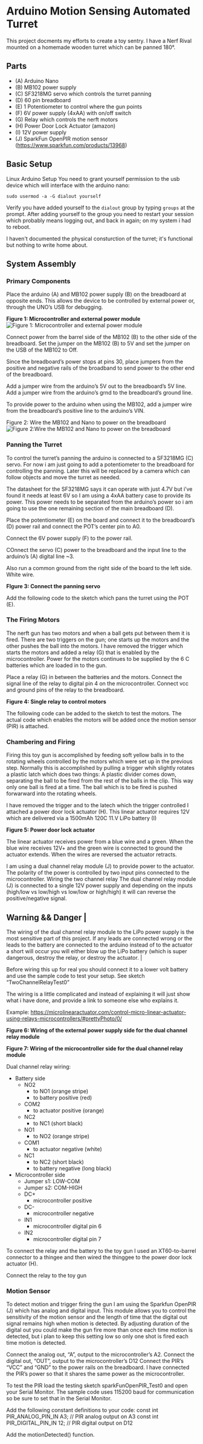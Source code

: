 # Arduino Motion Sensing Automated Turret

This project docments my efforts to create a toy sentry. I have a Nerf Rival mounted on a homemade wooden turret which can be panned 180&deg;.

## Parts
* (A) Arduino Nano
* (B) MB102 power supply
* (C) SF3218MG servo which controls the turret panning
* (D) 60 pin breadboard 
* (E) 1 Potentiometer to control where the gun points
* (F) 6V power supply (4xAA) with on/off switch
* (G) Relay which controls the nerft motors
* (H) Power Door Lock Actuator (amazon)
* (I) 12V power supply
* (J) SparkFun OpenPIR motion sensor (https://www.sparkfun.com/products/13968) 

## Basic Setup

Linux Arduino Setup
You need to grant yourself permission to the usb device which will interface with the arduino nano: 
```
sudo usermod -a -G dialout yourself
```
Verify you have added yourself to the ``dialout`` group by typing ``groups`` at the prompt. After adding yourself to the group you need to restart your session which probably means logging out, and back in again; on my system i had to reboot.  

I haven't documented the physical consturction of the turret; it's functional but nothing to write home about. 

## System Assembly

### Primary Components 
Place the arduino (A) and MB102 power supply (B) on the breadboard at opposite ends. This allows the device to be controlled by external power or, through the UNO’s USB for debugging. 

**Figure 1: Microcontroller and external power module**
![Figure 1: Microcontroller and external power module](/images/figure.boardDuinoPower.png)

Connect power from the barrel side of the MB102 (B) to the other side of the breadboard. 
Set the jumper on the MB102 (B) to 5V and set the jumper on the USB of the MB102 to Off. 

Since the breadboard’s power stops at pins 30, place jumpers from the positive and negative rails of the broadband to send power to the other end of the breadboard. 

Add a jumper wire from the arduino’s 5V out to the breadboard’s 5V line. 
Add a jumper wire from the arduino’s grnd to the breadboard’s ground line. 

To provide power to the arduino when using the MB102, add a jumper wire from the breadboard’s positive line to the arduino’s VIN. 

Figure 2: Wire the MB102 and Nano to power on the breadboard
![Figure 2:Wire the MB102 and Nano to power on the breadboard](/images/figure.nanoPower.png)


### Panning the Turret
To control the turret’s panning the arduino is connected to a SF3218MG (C) servo. For now i am just going to add a potentiometer to the breadboard for controlling the panning. Later this will be replaced by a camera which can follow objects and move the turret as needed. 

The datasheet for the SF3218MG says it can operate with just 4.7V but i’ve found it needs at least 6V so I am using a 4xAA battery case to provide its power. This power needs to be separated from the arduino’s power so i am going to use the one remaining section of the main breadboard (D). 

Place the potentiometer (E) on the board and connect it to the breadboard’s (D) power rail and connect the POT’s center pin to A0. 

Connect the 6V power supply (F) to the power rail. 

COnnect the servo (C) power to the breadboard and the input line to the arduino’s (A) digital line ~3. 

Also run a common ground from the right side of the board to the left side.  White wire. 
 
**FIgure 3: Connect the panning servo**

Add the following code to the sketch which pans the turret using the POT (E). 


### The Firing Motors
The nerft gun has two motors and when a ball gets put between them it is fired. There are two triggers on the gun; one starts up the motors and the other pushes the ball into the motors. I have removed the trigger which starts the motors and added a relay (G) that is enabled by the microcontroller. Power for the motors continues to be supplied by the 6 C batteries which are loaded in to the gun. 

Place a relay (G) in between the batteries and the motors. Connect the signal line of the relay to digital pin 4 on the microcontroller. Connect vcc and ground pins of the relay to the breadboard. 

**Figure 4: Single relay to control motors**


The following code can be added to the sketch to test the motors. The actual code which enables the motors will be added once the motion sensor (PIR) is attached. 


###  Chambering and Firing
Firing this toy gun is accomplished by feeding soft yellow balls in to the rotating wheels controlled by the motors which were set up in the previous step. Normally this is accomplished by pulling a trigger whih slightly rotates a plastic latch which does two things:
A plastic divider comes down, separating the ball to be fired from the rest of the balls in the clip. This way only one ball is fired at a time. 
The ball which is to be fired is pushed forwarward into the rotating wheels. 

I have removed the trigger and to the latech which the trigger controlled I attached a power door lock actuator (H). This linear actuator requires 12V which are delivered via a 1500mAh 120C 11.V LiPo battery (I)

**Figure 5: Power door lock actuator**


The linear actuator receives power from a blue wire and a green.  When the blue wire receives 12V+ and the green wire is connected to ground the actuator extends. When the wires are reversed the actuator retracts. 

I am using a dual channel relay module (J) to provide power to the actuator. The polarity of the power is controlled by two input pins connected to the microcontroller.
Wiring the two channel relay
The dual channel relay module (J) is connected to a single 12V power supply and depending on the inputs (high/low vs low/high vs low/low or high/high) it will can reverse the positive/negative signal.  

Warning && Danger |
-------------------
The wiring of the dual channel relay module to the LiPo power supply is the most sensitive part of this project. If any leads are connected wrong or the leads to the battery are connected to the arduino instead of to the actuator a short will occur you will either blow up the LiPo battery (which is super dangerous, destroy the relay, or destroy the actuator. |

Before wiring this up for real you should connect it to a lower volt battery and use the sample code to test your setup. See sketch “TwoChannelRelayTest0”



The wiring is a little complicated and instead of explaining it will just show what i have done, and provide a link to someone else who explains it. 

Example: https://microlinearactuator.com/control-micro-linear-actuator-using-relays-microcontrollers/#prettyPhoto/0/

**Figure 6: Wiring of the external power supply side for the dual channel relay module**


**Figure 7: Wiring of the microcontroller side for the dual channel relay module**


Dual channel relay wiring:
* Battery side
  * NO2 
    * to NO1 (orange stripe)
    * to battery positive (red)
  * COM2
    * to actuator positive (orange)
  * NC2
    * to NC1 (short black)
  * NO1
    * to NO2 (orange stripe)
  * COM1
    * to actuator negative (white)
  * NC1
    * to NC2 (short black)
    * to battery negative (long black)
* Microcontroller side
  * Jumper s1: LOW-COM
  * Jumper s2: COM-HIGH
  * DC+
    * microcontroller positive
  * DC-
    * microcontroller negative
  * IN1
    * microcontroller digital pin 6
  * IN2
    * microcontroller digital pin 7



To connect the relay and the battery to the toy gun I used an XT60-to-barrel connector to a thingee and then wired the thinggee to the power door lock actuator (H). 













Connect the relay to the toy gun



### Motion Sensor

To detect motion and trigger firing the gun I am using the Sparkfun OpenPIR (J)  which has analog and digital input.  This module allows you to control the sensitivity of the motion sensor and the length of time that the digital out signal remains high when motion is detected. By adjusting duration of the digital out you could make the gun fire more than once each time motion is detected, but i plan to keep this setting low so only one shot is fired each time motion is detected. 

Connect the analog out, “A”, output to the microcontroller’s A2.
Connect the digital out, “OUT”, output to the microcontroller’s D12
Connect the PIR’s “VCC” and “GND”  to the power rails on the breadboard. 
I have connected the PIR’s power so that it shares the same power as the microcontroller. 

To test the PIR load the testing sketch sparkFunOpenPIR_Test0 and open your Serial Monitor. 
The sample code uses 115200 baud for communication so be sure to set that in the Serial Monitor. 

Add the following constant definitions to your code:
const int PIR_ANALOG_PIN_IN A3;   // PIR analog output on A3
const int PIR_DIGITAL_PIN_IN 12;  // PIR digital output on D12

Add the motionDetected() function. 
